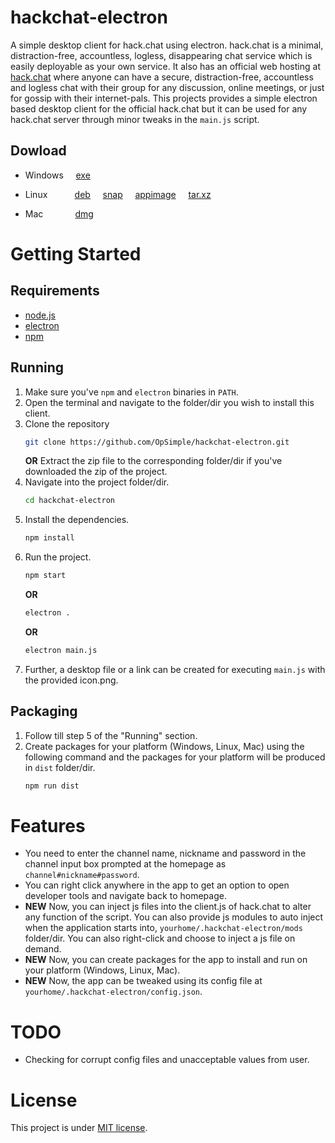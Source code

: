 hackchat-electron
=================

A simple desktop client for hack.chat using electron.
hack.chat is a minimal, distraction-free, accountless, logless, disappearing chat service which is easily deployable as your own service.
It also has an official web hosting at [hack.chat](https://hack.chat) where anyone can have a secure, distraction-free, accountless and logless chat with their group for any discussion, online meetings, or just for gossip with their internet-pals.
This projects provides a simple electron based desktop client for the official hack.chat but it can be used for any hack.chat server through minor tweaks in the `main.js` script.

## Dowload
- Windows  &nbsp;  &nbsp; [exe](https://github.com/OpSimple/hackchat-electron/releases/download/0.1.5/hackchat.Setup.0.1.5.exe)

- Linux &nbsp; &nbsp; &nbsp; &nbsp; &nbsp; [deb](https://github.com/OpSimple/hackchat-electron/releases/download/0.1.5/hackchat-electron_0.1.5_amd64.deb)  &nbsp;  &nbsp; [snap](https://github.com/OpSimple/hackchat-electron/releases/download/0.1.5/hackchat-electron_0.1.5_amd64.snap)  &nbsp; &nbsp; [appimage](https://github.com/OpSimple/hackchat-electron/releases/download/0.1.5/hackchat-0.1.5.AppImage)  &nbsp; &nbsp; [tar.xz](https://github.com/OpSimple/hackchat-electron/releases/download/0.1.5/hackchat-electron-0.1.5.tar.xz)

- Mac  &nbsp; &nbsp; &nbsp; &nbsp; &nbsp; &nbsp; [dmg](https://github.com/OpSimple/hackchat-electron/releases/download/0.1.5/hackchat-0.1.5.dmg)

Getting Started
===============

## Requirements
- [node.js](https://nodejs.org)
- [electron](https://electronjs.org/)
- [npm](https://github.com/npm/cli)

## Running

1. Make sure you've `npm` and `electron` binaries in `PATH`.
1. Open the terminal and navigate to the folder/dir you wish to install this client.
1. Clone the repository
    ```bash
    git clone https://github.com/OpSimple/hackchat-electron.git
    ```
    **OR** Extract the zip file to the corresponding folder/dir if you've downloaded the zip of   the project.
1. Navigate into the project folder/dir.
   ```bash
   cd hackchat-electron
   ```
1. Install the dependencies.
   ```bash
   npm install
   ```
1. Run the project.
   ```bash
   npm start
   ```
   **OR**
   ```bash
   electron .
   ```  
   **OR**
   ```bash
   electron main.js
   ```
1. Further, a desktop file or a link can be created for executing `main.js` with the provided icon.png.

## Packaging

1. Follow till step 5 of the "Running" section.
1. Create packages for your platform (Windows, Linux, Mac) using the following command and the packages for your platform will be produced in `dist` folder/dir.
   ```bash
   npm run dist
   ```

Features
========

- You need to enter the channel name, nickname and password in the channel input box prompted at the homepage as `channel#nickname#password`.
- You can right click anywhere in the app to get an option to open developer tools and navigate back to homepage.
- **NEW**  Now, you can inject js files into the client.js of hack.chat to alter any function of the script. You can also provide js modules to auto inject when the application starts into, `yourhome/.hackchat-electron/mods` folder/dir. You can also right-click and choose to inject a js  file on demand.
- **NEW**  Now, you can create packages for the app to install and run on your platform (Windows, Linux, Mac).
- **NEW**  Now, the app can be tweaked using its config file at `yourhome/.hackchat-electron/config.json`.

TODO
====

- Checking for corrupt config files and unacceptable values from user.

License
=======

This project is under [MIT license](LICENSE).
